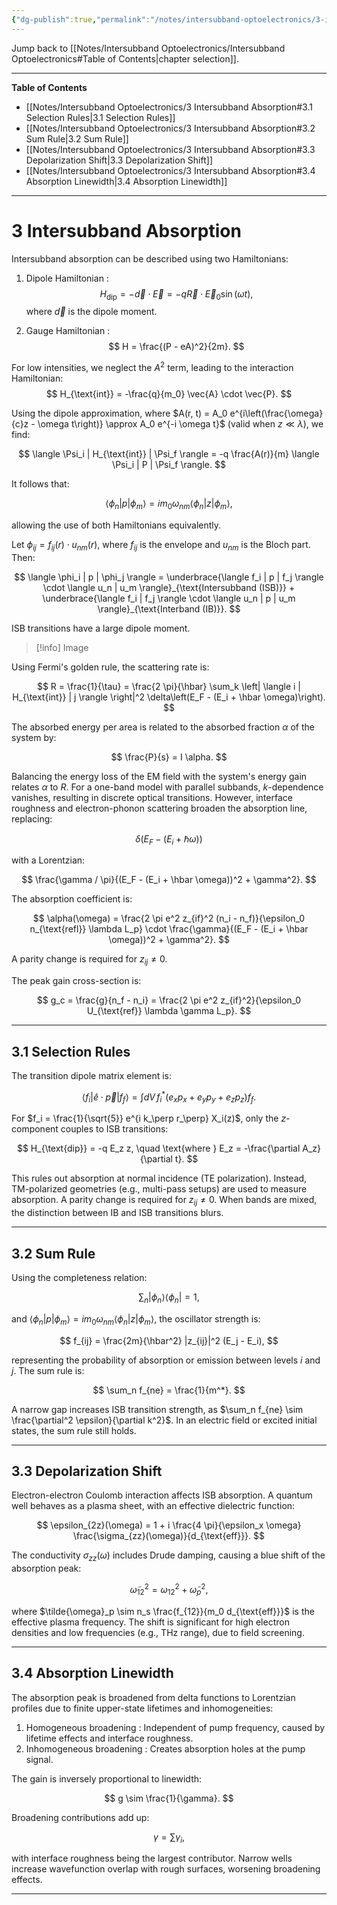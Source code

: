 ```yaml
---
{"dg-publish":true,"permalink":"/notes/intersubband-optoelectronics/3-intersubband-absorption/","hide":"true","updated":"2025-02-02T13:45:59.121+01:00"}
---
```


Jump back to [[Notes/Intersubband Optoelectronics/Intersubband Optoelectronics#Table of Contents\|chapter selection]].

---
**Table of Contents**

- [[Notes/Intersubband Optoelectronics/3 Intersubband Absorption#3.1 Selection Rules\|3.1 Selection Rules]]
- [[Notes/Intersubband Optoelectronics/3 Intersubband Absorption#3.2 Sum Rule\|3.2 Sum Rule]]
- [[Notes/Intersubband Optoelectronics/3 Intersubband Absorption#3.3 Depolarization Shift\|3.3 Depolarization Shift]]
- [[Notes/Intersubband Optoelectronics/3 Intersubband Absorption#3.4 Absorption Linewidth\|3.4 Absorption Linewidth]]

---
# 3 Intersubband Absorption

Intersubband absorption can be described using two Hamiltonians:
1. Dipole Hamiltonian : 
   $$
   H_{\text{dip}} = -\vec{d} \cdot \vec{E} = -q \vec{R} \cdot \vec{E}_0 \sin(\omega t),
   $$
   where $\vec{d}$ is the dipole moment.
   
2. Gauge Hamiltonian :
   $$
   H = \frac{(P - eA)^2}{2m}.
   $$

For low intensities, we neglect the $A^2$ term, leading to the interaction Hamiltonian:
$$
H_{\text{int}} = -\frac{q}{m_0} \vec{A} \cdot \vec{P}.
$$

Using the dipole approximation, where $A(r, t) = A_0 e^{i\left(\frac{\omega}{c}z - \omega t\right)} \approx A_0 e^{-i \omega t}$ (valid when $z \ll \lambda$), we find:

$$
\langle \Psi_i | H_{\text{int}} | \Psi_f \rangle = -q \frac{A(r)}{m} \langle \Psi_i | P | \Psi_f \rangle.
$$

It follows that:

$$
\langle \phi_n | p | \phi_m \rangle = i m_0 \omega_{nm} \langle \phi_n | z | \phi_m \rangle,
$$

allowing the use of both Hamiltonians equivalently. 

Let $\phi_{ij} = f_{ij}(r) \cdot u_{nm}(r)$, where $f_{ij}$ is the envelope and $u_{nm}$ is the Bloch part. Then:

$$
\langle \phi_i | p | \phi_j \rangle = \underbrace{\langle f_i | p | f_j \rangle \cdot \langle u_n | u_m \rangle}_{\text{Intersubband (ISB)}} + \underbrace{\langle f_i | f_j \rangle \cdot \langle u_n | p | u_m \rangle}_{\text{Interband (IB)}}.
$$

ISB transitions have a large dipole moment.

>[!info] Image

Using Fermi's golden rule, the scattering rate is:

$$
R = \frac{1}{\tau} = \frac{2 \pi}{\hbar} \sum_k \left| \langle i | H_{\text{int}} | j \rangle \right|^2 \delta\left(E_F - (E_i + \hbar \omega)\right).
$$

The absorbed energy per area is related to the absorbed fraction $\alpha$ of the system by:

$$
\frac{P}{s} = I \alpha.
$$

Balancing the energy loss of the EM field with the system's energy gain relates $\alpha$ to $R$. For a one-band model with parallel subbands, $k$-dependence vanishes, resulting in discrete optical transitions. However, interface roughness and electron-phonon scattering broaden the absorption line, replacing:

$$
\delta\left(E_F - (E_i + \hbar \omega)\right)
$$

with a Lorentzian:

$$
\frac{\gamma / \pi}{(E_F - (E_i + \hbar \omega))^2 + \gamma^2}.
$$

The absorption coefficient is:

$$
\alpha(\omega) = \frac{2 \pi e^2 z_{if}^2 (n_i - n_f)}{\epsilon_0 n_{\text{refl}} \lambda L_p} \cdot \frac{\gamma}{(E_F - (E_i + \hbar \omega))^2 + \gamma^2}.
$$

A parity change is required for $z_{ij} \neq 0$.

The peak gain cross-section is:

$$
g_c = \frac{g}{n_f - n_i} = \frac{2 \pi e^2 z_{if}^2}{\epsilon_0 U_{\text{ref}} \lambda \gamma L_p}.
$$

---
## 3.1 Selection Rules

The transition dipole matrix element is:

$$
\langle f_i | \hat{e} \cdot \vec{p} | f_f \rangle = \int dV \, f_i^* (e_x p_x + e_y p_y + e_z p_z) f_f.
$$

For $f_i = \frac{1}{\sqrt{5}} e^{i k_\perp r_\perp} X_i(z)$, only the $z$-component couples to ISB transitions:

$$
H_{\text{dip}} = -q E_z z, \quad \text{where } E_z = -\frac{\partial A_z}{\partial t}.
$$

This rules out absorption at normal incidence (TE polarization). Instead, TM-polarized geometries (e.g., multi-pass setups) are used to measure absorption. A parity change is required for $z_{ij} \neq 0$. When bands are mixed, the distinction between IB and ISB transitions blurs.

---
## 3.2 Sum Rule

Using the completeness relation:

$$
\sum_n |\phi_n \rangle \langle \phi_n | = 1,
$$

and $\langle \phi_n | p | \phi_m \rangle = i m_0 \omega_{nm} \langle \phi_n | z | \phi_m \rangle$, the oscillator strength is:

$$
f_{ij} = \frac{2m}{\hbar^2} |z_{ij}|^2 (E_j - E_i),
$$

representing the probability of absorption or emission between levels $i$ and $j$. The sum rule is:

$$
\sum_n f_{ne} = \frac{1}{m^*}.
$$

A narrow gap increases ISB transition strength, as $\sum_n f_{ne} \sim \frac{\partial^2 \epsilon}{\partial k^2}$. In an electric field or excited initial states, the sum rule still holds.

---
## 3.3 Depolarization Shift

Electron-electron Coulomb interaction affects ISB absorption. A quantum well behaves as a plasma sheet, with an effective dielectric function:

$$
\epsilon_{2z}(\omega) = 1 + i \frac{4 \pi}{\epsilon_x \omega} \frac{\sigma_{zz}(\omega)}{d_{\text{eff}}}.
$$

The conductivity $\sigma_{zz}(\omega)$ includes Drude damping, causing a blue shift of the absorption peak:

$$
\tilde{\omega}_{12}^2 = \omega_{12}^2 + \tilde{\omega}_p^2,
$$

where $\tilde{\omega}_p \sim n_s \frac{f_{12}}{m_0 d_{\text{eff}}}$ is the effective plasma frequency. The shift is significant for high electron densities and low frequencies (e.g., THz range), due to field screening.

---
## 3.4 Absorption Linewidth

The absorption peak is broadened from delta functions to Lorentzian profiles due to finite upper-state lifetimes and inhomogeneities:

1. Homogeneous broadening : Independent of pump frequency, caused by lifetime effects and interface roughness.
2. Inhomogeneous broadening : Creates absorption holes at the pump signal.

The gain is inversely proportional to linewidth:

$$
g \sim \frac{1}{\gamma}.
$$

Broadening contributions add up:

$$
\gamma = \sum \gamma_i,
$$

with interface roughness being the largest contributor. Narrow wells increase wavefunction overlap with rough surfaces, worsening broadening effects.

---